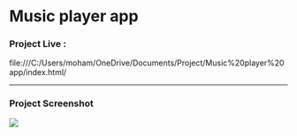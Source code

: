 # Music player app

### Project Live :
file:///C:/Users/moham/OneDrive/Documents/Project/Music%20player%20app/index.html/

--------

### Project Screenshot
![](https://github.com/mohammadxxali/Music-player-app/blob/main/Screenshot.png)
